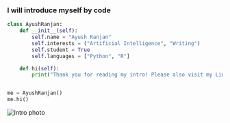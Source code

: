 
### I will introduce myself by code
```py
class AyushRanjan:
    def __init__(self):
        self.name = "Ayush Ranjan"
        self.interests = ("Artificial Intelligence", "Writing")
        self.student = True
        self.languages = ["Python", "R"]

    def hi(self):
        print("Thank you for reading my intro! Please also visit my Linkedin on www.linkedin.com/in/ayushraanjan")


me = AyushRanjan()
me.hi()
```

![Intro photo](https://www.google.com/url?sa=i&url=https%3A%2F%2Fgithub.com%2FAnmol-Baranwal%2FCool-GIFs-For-GitHub&psig=AOvVaw3j0q2WHKwUH3NHDxsz5Bo4&ust=1716381033865000&source=images&cd=vfe&opi=89978449&ved=0CBEQjRxqFwoTCOjfheLfnoYDFQAAAAAdAAAAABAE)
